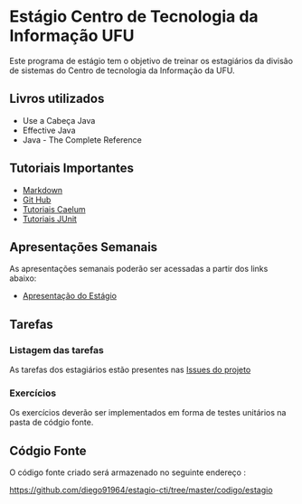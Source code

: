 # Estágio Centro de Tecnologia da Informação UFU

Este programa de estágio tem o objetivo de treinar os estagiários da divisão de sistemas do Centro de tecnologia da Informação da UFU.


## Livros utilizados

 * Use a Cabeça Java
 * Effective Java
 * Java - The Complete Reference

## Tutoriais Importantes

 * [Markdown](https://daringfireball.net/projects/markdown/syntax)
 * [Git Hub](http://pcottle.github.io/learnGitBranching/)
 * [Tutoriais Caelum](https://www.caelum.com.br/apostila-java-orientacao-objetos/)
 * [Tutoriais JUnit](http://www.caelum.com.br/apostila-java-testes-xml-design-patterns/testes-automatizados/#3-2-exercicios-testando-nosso-modelo-sem-frameworks)

## Apresentações Semanais

As apresentações semanais poderão ser acessadas a partir dos links abaixo:

 * [Apresentação do Estágio](http://diego91964.github.io/estagio-cti/apresentacoes/estagio/cap1.html#/) 

## Tarefas

### Listagem das tarefas

As tarefas dos estagiários estão presentes nas [Issues do projeto](https://github.com/diego91964/estagio-cti/issues)

### Exercícios

Os exercícios deverão ser implementados em forma de testes unitários na pasta de códgio fonte.

## Códgio Fonte

O código fonte criado será armazenado no seguinte endereço : 

https://github.com/diego91964/estagio-cti/tree/master/codigo/estagio
